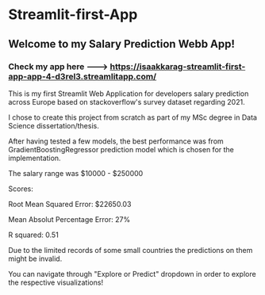 # Streamlit-first-App

## Welcome to my Salary Prediction Webb App! 

### Check my app here ---> https://isaakkarag-streamlit-first-app-app-4-d3rel3.streamlitapp.com/

This is my first Streamlit Web Application for developers salary prediction across Europe based on stackoverflow's survey dataset regarding 2021.

I chose to create this project from scratch as part of my MSc degree in Data Science dissertation/thesis. 


After having tested a few models, the best performance was from GradientBoostingRegressor prediction model which is chosen for the implementation. 

The salary range was $10000 - $250000

Scores: 

Root Mean Squared Error: $22650.03

Mean Absolut Percentage Error: 27%

R squared: 0.51

Due to the limited records of some small countries the predictions on them might be invalid.  

You can navigate through "Explore or Predict" dropdown in order to explore the respective visualizations! 
